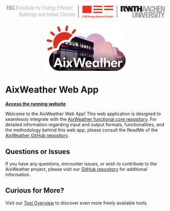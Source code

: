 ![E.ON EBC RWTH Aachen University](./docs/EBC_Logo.png)

<div align="center">
  <img src="./docs/AixWeather_Logo.png" alt="AixWeather Logo" width="50%">
</div>

# AixWeather Web App

**[Access the running website](TODO)**

Welcome to the AixWeather Web App! This web application is designed to seamlessly integrate with the [AixWeather functional core repository](https://github.com/RWTH-EBC/AixWeather). For detailed information regarding input and output formats, functionalities, and the methodology behind this web app, please consult the ReadMe of the [AixWeather GitHub repository](https://github.com/RWTH-EBC/AixWeather).

## Questions or Issues

If you have any questions, encounter issues, or wish to contribute to the AixWeather project, please visit our [GitHub repository](https://github.com/RWTH-EBC/AixWeather) for additional information.

## Curious for More?

Visit our [Tool Overview](https://ebc-tools.eonerc.rwth-aachen.de/) to discover even more freely available tools.
